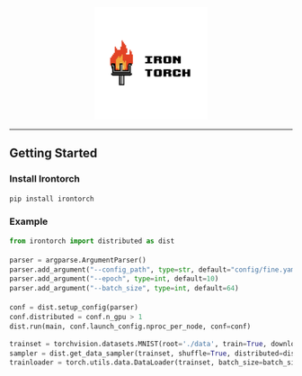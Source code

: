 <p align="center">
  <img src=/assets/irontorch_text.png width=200>
</p>

--------------------------------------------------------------------------------


## Getting Started
### Install Irontorch
```
pip install irontorch
```

### Example

```python
from irontorch import distributed as dist

parser = argparse.ArgumentParser()
parser.add_argument("--config_path", type=str, default="config/fine.yaml")
parser.add_argument("--epoch", type=int, default=10)
parser.add_argument("--batch_size", type=int, default=64)

conf = dist.setup_config(parser)
conf.distributed = conf.n_gpu > 1
dist.run(main, conf.launch_config.nproc_per_node, conf=conf)

```


```python
trainset = torchvision.datasets.MNIST(root='./data', train=True, download=True, transform=transform)
sampler = dist.get_data_sampler(trainset, shuffle=True, distributed=distributed)
trainloader = torch.utils.data.DataLoader(trainset, batch_size=batch_size, sampler=sampler)
```

